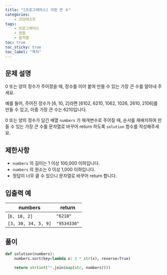 ```yaml
---
title: "[프로그래머스] 가장 큰 수"
categories: 
    - 코딩테스트
tags: 
    - 프로그래머스
    - 정렬
    - 문자열
toc: true
toc_sticky: true
toc_label: "목차"
---
```


## 문제 설명

0 또는 양의 정수가 주어졌을 때, 정수를 이어 붙여 만들 수 있는 가장 큰 수를 알아내 주세요.  

예를 들어, 주어진 정수가 [6, 10, 2]라면 [6102, 6210, 1062, 1026, 2610, 2106]를 만들 수 있고, 이중 가장 큰 수는 6210입니다.  

0 또는 양의 정수가 담긴 배열 `numbers` 가 매개변수로 주어질 때, 순서를 재배치하여 만들 수 있는 가장 큰 수를 문자열로 바꾸어 return 하도록 `solution` 함수를 작성해주세요.

## 제한사항

- `numbers` 의 길이는 1 이상 100,000 이하입니다.
- `numbers` 의 원소는 0 이상 1,000 이하입니다.
- 정답이 너무 클 수 있으니 문자열로 바꾸어 return 합니다.

## 입출력 예

|numbers|return|
|-------|------|
|[`6, 10, 2]`|`"6210"`|
|`[3, 30, 34, 5, 9]`|`"9534330"`|

## 풀이

```python
def solution(numbers):
    numbers.sort(key=lambda x: 3 * str(x), reverse=True)
    
    return str(int("".join(map(str, numbers))))
```